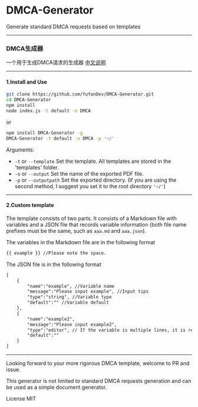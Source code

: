 # DMCA-Generator

Generate standard DMCA requests based on templates

---
### DMCA生成器
一个用于生成DMCA请求的生成器 [中文说明](README_zh.md)

---

#### 1.Install and Use

``` bash
git clone https://github.com/YuYanDev/DMCA-Generator.git
cd DMCA-Generator
npm install
node index.js -t default -o DMCA
```

or

``` bash
npm install DMCA-Generator -g
DMCA-Generator -t default -o DMCA -p '~/'
```

Arguments:

* `-t` or `--template` Set the template. All templates are stored in the 'templates' folder.
* `-o` or `--output` Set the name of the exported PDF file.
* `-p` or `--outputpath` Set the exported directory. (If you are using the second method, I suggest you set it to the root directory `'~/'`)

---

#### 2.Custom template

The template consists of two parts. It consists of a Markdown file with variables and a JSON file that records variable information (both file name prefixes must be the same, such as `aaa.md` and `aaa.json`).

The variables in the Markdown file are in the following format

``` txt
{{ example }} //Please note the space.
```

The JSON file is in the following format

``` txt
[
    {
        "name":"example", //Variable name
        "message":"Please input example", //Input tips
        "type":"string", //Variable type
        "default":"" //Variable default
    },
    {
        "name":"example2",
        "message":"Please input example2",
        "type":"editor", // If the variable is multiple lines, it is recommended to use the editor to call the system editor.
        "default":""
    }
]
```

---

Looking forward to your more rigorous DMCA template, welcome to PR and issue.

This generator is not limited to standard DMCA requests generation and can be used as a simple document generator.

License MIT